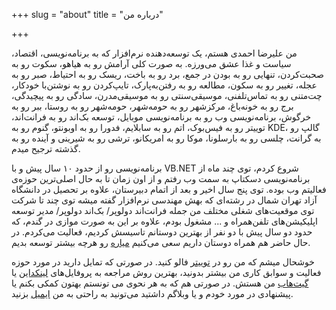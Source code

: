 +++
slug = "about"
title = "درباره من"

+++

من علیرضا احمدی هستم، یک توسعه‌دهنده نرم‌افزار که به برنامه‌نویسی، اقتصاد، سیاست و غذا عشق می‌ورزه. به صورت کلی آرامش رو به هیاهو، سکوت رو به صحبت‌کردن، تنهایی رو به بودن در جمع، برد رو به باخت، ریسک رو به احتیاط، صبر رو به عجله، تغییر رو به سکون، مطالعه رو به رفتن‌به‌پارک، تایپ‌کردن رو به نوشتن‌با‌ خودکار، چت‌متنی رو به تماس‌تلفنی، موسیقی‌سنتی رو به موسیقی‌مدرن، سادگی رو به پیچیدگی، برج رو به خونه‌باغ، مرکز‌شهر رو به حومه‌شهر، حومه‌شهر رو به روستا، ببر رو به خرگوش، برنامه‌نویسی وب رو به برنامه‌نویسی موبایل، توسعه بک‌اند رو به فرانت‌اند، توییتر رو به فیس‌بوک، اتم رو به سابلایم، فدورا رو به اوبونتو، گنوم رو به KDE، گالپ رو به گرانت، چلسی رو به بارسلونا، موکا رو به امریکانو، ترشی رو به شیرینی و آینده رو به گذشته ترجیح میدم.

برنامه‌نویسی رو از حدود ۱۰ سال پیش و با VB.NET شروع کردم، توی چند ماه از برنامه‌نویسی دسکتاپ به سمت وب رفتم و از اون زمان تا به حال اصلی‌ترین حوزه‌ی فعالیتم وب بوده. توی پنج سال اخیر و بعد از اتمام دبیرستان، علاوه بر تحصیل در دانشگاه آزاد تهران شمال در رشته‌ای که بهش مهندسی نرم‌افزار گفته میشه توی چند تا شرکت توی موقعیت‌های شغلی مختلف من جمله فرانت‌اند دولوپر/ بک‌اند دولوپر/ مدیر توسعه اپلیکیشن‌های تلفن‌همراه و ... مشغول بودم، علاوه بر این به صورت موازی در گندم، که حدود دو سال پیش با دو نفر از بهترین دوستانم تاسیسش کردیم، فعالیت می‌کردم. در حال حاضر هم همراه دوستان داریم سعی می‌کنیم [میاره](https://www.miare.ir) رو هرچه بیشتر توسعه بدیم.

خوشحال میشم که من رو در [توییتر](https://twitter.com/alireza94) فالو کنید. در صورتی که تمایل دارید در مورد حوزه فعالیت و سوابق کاری من بیشتر بدونید، بهترین روش مراجعه به پروفایل‌های [لینکداین](https://linkedin.com/in/alirezaahmadi) یا [گیت‌هاب](https://github.com/alireza-ahmadi/) من هستش. در صورتی هم که به هر نحوی می تونستم بهتون کمکی بکنم یا پیشنهادی در مورد خودم و یا وبلاگم داشتید می‌تونید به راحتی به من [ایمیل](mailto:me@alireza.es) بزنید.
